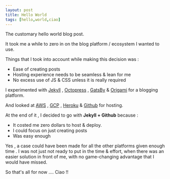 ```yaml
---
layout: post
title: Hello World
tags: [hello,world,ciao]
---
```


The customary hello world blog post. 

It took me a while to zero in on the blog platform / ecosystem I wanted to use.

Things that I took into account while making this decision was :

* Ease of creating posts
* Hosting experience needs to be seamless & lean for me
* No excess use of JS & CSS unless it is really required

I experimented with [Jekyll](https://jekyllrb.com/) , [Octopress](http://octopress.org/) , [GatsBy](https://www.gatsbyjs.org/) & [Origami](http://www.origami.so/) for a blogging platform.

And looked at [AWS](https://aws.amazon.com) , [GCP](https://cloud.google.com)  , [Heroku](https://www.heroku.com/) & [Github](https://github.com) for hosting.

At the end of it , I decided to go with **Jekyll + Github** because : 
 - It costed me zero dollars to host & deploy.
 - I could focus on just creating posts 
 - Was easy enough

 Yes , a case could have been made for all the other platforms given enough time . I was not just not ready to put in the time & effort,
 when there was an easier solution in front of me, with no game-changing advantage that I would have missed.

 So that's all for now .... Ciao !!